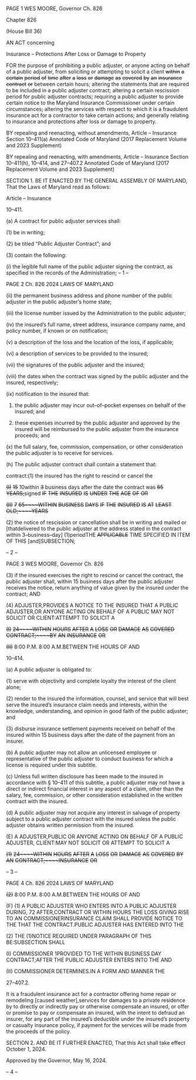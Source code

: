 PAGE 1
WES MOORE, Governor Ch. 826

Chapter 826

(House Bill 36)

AN ACT concerning

Insurance – Protections After Loss or Damage to Property

FOR the purpose of prohibiting a public adjuster, or anyone acting on behalf of a public
adjuster, from soliciting or attempting to solicit a client ~~within~~ ~~a~~ ~~certain~~ ~~period~~ ~~of~~
~~time~~ ~~after~~ ~~a~~ ~~loss~~ ~~or~~ ~~damage~~ ~~as~~ ~~covered~~ ~~by~~ ~~an~~ ~~insurance~~ ~~contract~~ ~~or~~ between certain
hours; altering the statements that are required to be included in a public adjuster
contract; altering a certain rescission period for public adjuster contracts; requiring
a public adjuster to provide certain notice to the Maryland Insurance Commissioner
under certain circumstances; altering the services with respect to which it is a
fraudulent insurance act for a contractor to take certain actions; and generally
relating to insurance and protections after loss or damage to property.

BY repealing and reenacting, without amendments,
Article – Insurance
Section 10–411(a)
Annotated Code of Maryland
(2017 Replacement Volume and 2023 Supplement)

BY repealing and reenacting, with amendments,
Article – Insurance
Section 10–411(h), 10–414, and 27–407.2
Annotated Code of Maryland
(2017 Replacement Volume and 2023 Supplement)

SECTION 1. BE IT ENACTED BY THE GENERAL ASSEMBLY OF MARYLAND,
That the Laws of Maryland read as follows:

Article – Insurance

10–411.

(a) A contract for public adjuster services shall:

(1) be in writing;

(2) be titled “Public Adjuster Contract”; and

(3) contain the following:

(i) the legible full name of the public adjuster signing the contract,
as specified in the records of the Administration;
– 1 –

PAGE 2
Ch. 826 2024 LAWS OF MARYLAND

(ii) the permanent business address and phone number of the public
adjuster in the public adjuster’s home state;

(iii) the license number issued by the Administration to the public
adjuster;

(iv) the insured’s full name, street address, insurance company
name, and policy number, if known or on notification;

(v) a description of the loss and the location of the loss, if applicable;

(vi) a description of services to be provided to the insured;

(vii) the signatures of the public adjuster and the insured;

(viii) the dates when the contract was signed by the public adjuster
and the insured, respectively;

(ix) notification to the insured that:

1. the public adjuster may incur out–of–pocket expenses on
behalf of the insured; and

2. these expenses incurred by the public adjuster and
approved by the insured will be reimbursed to the public adjuster from the insurance
proceeds; and

(x) the full salary, fee, commission, compensation, or other
consideration the public adjuster is to receive for services.

(h) The public adjuster contract shall contain a statement that:

contract:(1) the insured has the right to rescind or cancel the

~~(I)~~ ~~15~~ 10within ~~3~~ business days after the date the contract was
~~65~~ ~~YEARS;~~signed ~~IF~~ ~~THE~~ ~~INSURED~~ ~~IS~~ ~~UNDER~~ ~~THE~~ ~~AGE~~ ~~OF~~ ~~OR~~

~~(II)~~ ~~7~~ ~~65~~~~WITHIN~~ ~~BUSINESS~~ ~~DAYS~~ ~~IF~~ ~~THE~~ ~~INSURED~~ ~~IS~~ ~~AT~~ ~~LEAST~~
~~OLD;~~~~YEARS~~

(2) the notice of rescission or cancellation shall be in writing and mailed or
[thatdelivered to the public adjuster at the address stated in the contract within
3–business–day] (1)periodTHE ~~APPLICABLE~~ TIME SPECIFIED IN ITEM OF THIS
[and]SUBSECTION;

– 2 –

PAGE 3
WES MOORE, Governor Ch. 826

(3) if the insured exercises the right to rescind or cancel the contract, the
public adjuster shall, within 15 business days after the public adjuster receives the notice,
return anything of value given by the insured under the contract; AND

(4) ADJUSTER,PROVIDES A NOTICE TO THE INSURED THAT A PUBLIC
ADJUSTER,OR ANYONE ACTING ON BEHALF OF A PUBLIC MAY NOT SOLICIT OR
CLIENT:ATTEMPT TO SOLICIT A

~~(I)~~ ~~24~~~~WITHIN~~ ~~HOURS~~ ~~AFTER~~ ~~A~~ ~~LOSS~~ ~~OR~~ ~~DAMAGE~~ ~~AS~~ ~~COVERED~~
~~CONTRACT;~~~~BY~~ ~~AN~~ ~~INSURANCE~~ ~~OR~~

~~(II)~~ 8:00 P.M. 8:00 A.M.BETWEEN THE HOURS OF AND

10–414.

(a) A public adjuster is obligated to:

(1) serve with objectivity and complete loyalty the interest of the client
alone;

(2) render to the insured the information, counsel, and service that will
best serve the insured’s insurance claim needs and interests, within the knowledge,
understanding, and opinion in good faith of the public adjuster; and

(3) disburse insurance settlement payments received on behalf of the
insured within 15 business days after the date of the payment from an insurer.

(b) A public adjuster may not allow an unlicensed employee or representative of
the public adjuster to conduct business for which a license is required under this subtitle.

(c) Unless full written disclosure has been made to the insured in accordance with
§ 10–411 of this subtitle, a public adjuster may not have a direct or indirect financial
interest in any aspect of a claim, other than the salary, fee, commission, or other
consideration established in the written contract with the insured.

(d) A public adjuster may not acquire any interest in salvage of property subject
to a public adjuster contract with the insured unless the public adjuster obtains written
permission from the insured.

(E) A ADJUSTER,PUBLIC OR ANYONE ACTING ON BEHALF OF A PUBLIC
ADJUSTER, CLIENT:MAY NOT SOLICIT OR ATTEMPT TO SOLICIT A

~~(1)~~ ~~24~~~~WITHIN~~ ~~HOURS~~ ~~AFTER~~ ~~A~~ ~~LOSS~~ ~~OR~~ ~~DAMAGE~~ ~~AS~~ ~~COVERED~~ ~~BY~~ ~~AN~~
~~CONTRACT;~~~~INSURANCE~~ ~~OR~~

– 3 –

PAGE 4
Ch. 826 2024 LAWS OF MARYLAND

~~(2)~~ 8:00 P.M. 8:00 A.M.BETWEEN THE HOURS OF AND

(F) (1) A PUBLIC ADJUSTER WHO ENTERS INTO A PUBLIC ADJUSTER
DURING, 72 AFTER,CONTRACT OR WITHIN HOURS THE LOSS GIVING RISE TO AN
COMMISSIONERINSURANCE CLAIM SHALL PROVIDE NOTICE TO THE THAT THE
CONTRACT.PUBLIC ADJUSTER HAS ENTERED INTO THE

(2) THE (1)NOTICE REQUIRED UNDER PARAGRAPH OF THIS
BE:SUBSECTION SHALL

(I) COMMISSIONER 1PROVIDED TO THE WITHIN BUSINESS DAY
CONTRACT;AFTER THE PUBLIC ADJUSTER ENTERS INTO THE AND

(II) COMMISSIONER DETERMINES.IN A FORM AND MANNER THE

27–407.2.

It is a fraudulent insurance act for a contractor offering home repair or remodeling
[caused weather],services for damages to a private residence by to directly or indirectly
pay or otherwise compensate an insured, or offer or promise to pay or compensate an
insured, with the intent to defraud an insurer, for any part of the insured’s deductible under
the insured’s property or casualty insurance policy, if payment for the services will be made
from the proceeds of the policy.

SECTION 2. AND BE IT FURTHER ENACTED, That this Act shall take effect
October 1, 2024.

Approved by the Governor, May 16, 2024.

– 4 –